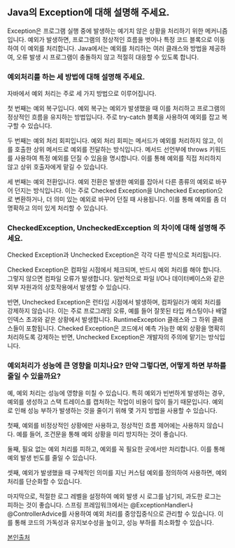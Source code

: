 ## Java의 Exception에 대해 설명해 주세요.

Exception은 프로그램 실행 중에 발생하는 예기치 않은 상황을 처리하기 위한 메커니즘입니다. 예외가 발생하면, 프로그램의 정상적인 흐름을 벗어나 특정 코드 블록으로 이동하여 이 예외를 처리합니다. Java에서는 예외를 처리하는 여러 클래스와 방법을 제공하여, 오류 발생 시 프로그램이 충돌하지 않고 적절히 대응할 수 있도록 합니다.

### 예외처리를 하는 세 방법에 대해 설명해 주세요.

자바에서 예외 처리는 주로 세 가지 방법으로 이루어집니다. 

첫 번째는 예외 복구입니다. 예외 복구는 예외가 발생했을 때 이를 처리하고 프로그램의 정상적인 흐름을 유지하는 방법입니다. 주로 try-catch 블록을 사용하여 예외를 잡고 복구할 수 있습니다.

두 번째는 예외 처리 회피입니다. 예외 처리 회피는 메서드가 예외를 처리하지 않고, 이를 호출한 상위 메서드로 예외를 전달하는 방식입니다. 메서드 선언부에 throws 키워드를 사용하여 특정 예외를 던질 수 있음을 명시합니다. 이를 통해 예외를 직접 처리하지 않고 상위 호출자에게 맡길 수 있습니다.

세 번째는 예외 전환입니다. 예외 전환은 발생한 예외를 잡아서 다른 종류의 예외로 바꾸어 던지는 방식입니다. 이는 주로 Checked Exception을 Unchecked Exception으로 변환하거나, 더 의미 있는 예외로 바꾸어 던질 때 사용됩니다. 이를 통해 예외를 좀 더 명확하고 의미 있게 처리할 수 있습니다.

### CheckedException, UncheckedException 의 차이에 대해 설명해 주세요.

Checked Exception과 Unchecked Exception은 각각 다른 방식으로 처리됩니다. 

Checked Exception은 컴파일 시점에서 체크되며, 반드시 예외 처리를 해야 합니다. 그렇지 않으면 컴파일 오류가 발생합니다. 일반적으로 파일 I/O나 데이터베이스와 같은 외부 자원과의 상호작용에서 발생할 수 있습니다.

반면, Unchecked Exception은 런타임 시점에서 발생하며, 컴파일러가 예외 처리를 강제하지 않습니다. 이는 주로 프로그래밍 오류, 예를 들어 잘못된 타입 캐스팅이나 배열 인덱스 초과와 같은 상황에서 발생합니다. RuntimeException 클래스와 그 하위 클래스들이 포함됩니다. Checked Exception은 코드에서 예측 가능한 예외 상황을 명확히 처리하도록 강제하는 반면, Unchecked Exception은 개발자의 주의에 맡기는 방식입니다.

### 예외처리가 성능에 큰 영향을 미치나요? 만약 그렇다면, 어떻게 하면 부하를 줄일 수 있을까요?

예, 예외 처리는 성능에 영향을 미칠 수 있습니다. 특히 예외가 빈번하게 발생하는 경우, 예외를 생성하고 스택 트레이스를 캡처하는 작업이 비용이 많이 들기 때문입니다. 예외로 인해 성능 부하가 발생하는 것을 줄이기 위해 몇 가지 방법을 사용할 수 있습니다.

첫째, 예외를 비정상적인 상황에만 사용하고, 정상적인 흐름 제어에는 사용하지 않습니다. 예를 들어, 조건문을 통해 예외 상황을 미리 방지하는 것이 좋습니다.

둘째, 필요 없는 예외 처리를 피하고, 예외를 꼭 필요한 곳에서만 처리합니다. 이를 통해 예외 발생 빈도를 줄일 수 있습니다.

셋째, 예외가 발생했을 때 구체적인 의미를 지닌 커스텀 예외를 정의하여 사용하면, 예외 처리를 단순화할 수 있습니다.

마지막으로, 적절한 로그 레벨을 설정하여 예외 발생 시 로그를 남기되, 과도한 로그는 피하는 것이 좋습니다. 스프링 프레임워크에서는 @ExceptionHandler나 @ControllerAdvice를 사용하여 예외 처리를 중앙집중식으로 관리할 수 있습니다. 이를 통해 코드의 가독성과 유지보수성을 높이고, 성능 부하를 최소화할 수 있습니다.

[본인출처](https://velog.io/@sin_0/Java-%EC%98%88%EC%99%B8%EC%B2%98%EB%A6%AC)